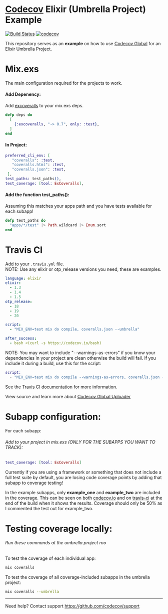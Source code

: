 [Codecov][1] Elixir (Umbrella Project) Example
=======================

[![Build Status](https://travis-ci.org/Vealor/example-elixir-umbrella-codecov.svg?branch=master)](https://travis-ci.org/Vealor/example-elixir-umbrella-codecov) [![codecov](https://codecov.io/gh/Vealor/example-elixir-umbrella-codecov/branch/master/graph/badge.svg?token=)](https://codecov.io/gh/Vealor/example-elixir-umbrella-codecov)

This repository serves as an **example** on how to use [Codecov Global][4] for an Elixir Umbrella Project.

# Mix.exs
The main configuration required for the projects to work.
#### Add Depenency:
Add [excoveralls](https://hex.pm/packages/excoveralls) to your mix.exs deps.
```elixir
defp deps do
  [
    {:excoveralls, "~> 0.7", only: :test},
  ]
end
```
#### In Project:
```elixir
preferred_cli_env: [
   "coveralls": :test,
   "coveralls.html": :test,
   "coveralls.json": :test,
 ],
test_paths: test_paths(),
test_coverage: [tool: ExCoveralls],
```
#### Add the function test_paths():
Assuming this matches your apps path and you have tests available for each subapp!  
```elixir
defp test_paths do
  "apps/*/test" |> Path.wildcard |> Enum.sort
end
```

# Travis CI

Add to your `.travis.yml` file.  
NOTE: Use any elixir or otp_release versions you need, these are examples.
```yml
language: elixir
elixir:
  - 1.3
  - 1.4
  - 1.5
otp_release:
  - 18
  - 19
  - 20

script:
  - "MIX_ENV=test mix do compile, coveralls.json --umbrella"

after_success:
  - bash <(curl -s https://codecov.io/bash)
```
NOTE: You may want to include "--warnings-as-errors" if you know your dependencies in your project are clean otherwise the build will fail.  If you include it during a build, use this for the script:
```elixir
script:
  - "MIX_ENV=test mix do compile --warnings-as-errors, coveralls.json --umbrella"
```

See the [Travis CI documentation](https://docs.travis-ci.com/user/languages/elixir/) for more information.


View source and learn more about [Codecov Global Uploader][4]

# Subapp configuration:
For each subapp:
###### Add to your project in mix.exs (ONLY FOR THE SUBAPPS YOU WANT TO TRACK):
```elixir
test_coverage: [tool: ExCoveralls]
```
Currently if you are using a framework or something that does not include a full test suite by default, you are losing code coverage points by adding that subapp to coverage testing!

In the example subapps, only **example_one** and **example_two** are included in the coverage.  This can be seen on both [codecov.io][3] and on [travis-ci][2] at the end of the build when it shows the results.  Coverage should only be 50% as I commented the test out for example_two.

# Testing coverage locally:
###### Run these commands at the umbrella project roo
To test the coverage of each individual app:
```bash
mix coveralls
```
To test the coverage of all coverage-included subapps in the umbrella project:
```bash
mix coveralls --umbrella
```

----
Need help? Contact support https://github.com/codecov/support

[1]: https://codecov.io/
[2]: https://travis-ci.org/Vealor/example-elixir-umbrella-codecov
[3]: https://codecov.io/gh/Vealor/example-elixir-umbrella-codecov
[4]: https://github.com/codecov/codecov-bash
